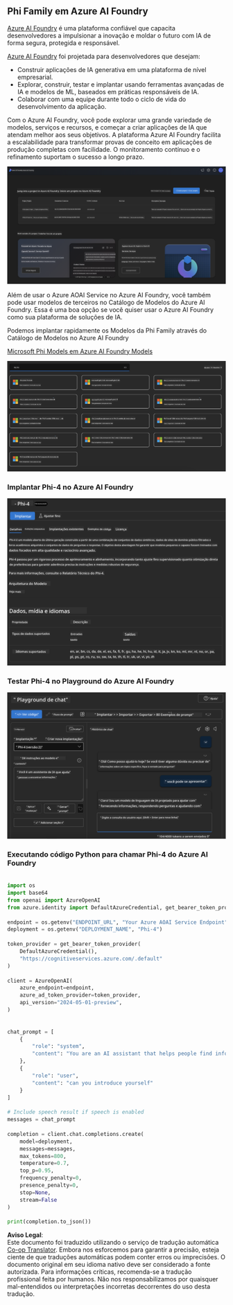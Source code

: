 <!--
CO_OP_TRANSLATOR_METADATA:
{
  "original_hash": "3ae21dc5554e888defbe57946ee995ee",
  "translation_date": "2025-05-09T09:03:48+00:00",
  "source_file": "md/01.Introduction/02/03.AzureAIFoundry.md",
  "language_code": "br"
}
-->
## Phi Family em Azure AI Foundry

[Azure AI Foundry](https://ai.azure.com) é uma plataforma confiável que capacita desenvolvedores a impulsionar a inovação e moldar o futuro com IA de forma segura, protegida e responsável.

[Azure AI Foundry](https://ai.azure.com) foi projetada para desenvolvedores que desejam:

- Construir aplicações de IA generativa em uma plataforma de nível empresarial.
- Explorar, construir, testar e implantar usando ferramentas avançadas de IA e modelos de ML, baseados em práticas responsáveis de IA.
- Colaborar com uma equipe durante todo o ciclo de vida do desenvolvimento da aplicação.

Com o Azure AI Foundry, você pode explorar uma grande variedade de modelos, serviços e recursos, e começar a criar aplicações de IA que atendam melhor aos seus objetivos. A plataforma Azure AI Foundry facilita a escalabilidade para transformar provas de conceito em aplicações de produção completas com facilidade. O monitoramento contínuo e o refinamento suportam o sucesso a longo prazo.

![portal](../../../../../translated_images/AIFoundryPorral.68f0acc7d5f47991d90f78fd199beb1123941bba27c39effe55ebfc1d07f114c.br.png)

Além de usar o Azure AOAI Service no Azure AI Foundry, você também pode usar modelos de terceiros no Catálogo de Modelos do Azure AI Foundry. Essa é uma boa opção se você quiser usar o Azure AI Foundry como sua plataforma de soluções de IA.

Podemos implantar rapidamente os Modelos da Phi Family através do Catálogo de Modelos no Azure AI Foundry

[Microsoft Phi Models em Azure AI Foundry Models](https://ai.azure.com/explore/models/?selectedCollection=phi)

![ModelCatalog](../../../../../translated_images/AIFoundryModelCatalog.65aadf44c7a47e16a745104efa3ca2b49580c7be190f901a3da6d6533fc37b07.br.png)

### **Implantar Phi-4 no Azure AI Foundry**

![Phi4](../../../../../translated_images/AIFoundryPhi4.dd27d994739126af80d23e8ec9d3bfd7e6b518d3993aa729fdd4c26e1add8d35.br.png)

### **Testar Phi-4 no Playground do Azure AI Foundry**

![Playground](../../../../../translated_images/AIFoundryPlayground.11365174557f8eac71ce4d439d344dd767a1b04701e9ffe73642feefb099188d.br.png)

### **Executando código Python para chamar Phi-4 do Azure AI Foundry**

```python

import os  
import base64
from openai import AzureOpenAI  
from azure.identity import DefaultAzureCredential, get_bearer_token_provider  
        
endpoint = os.getenv("ENDPOINT_URL", "Your Azure AOAI Service Endpoint")  
deployment = os.getenv("DEPLOYMENT_NAME", "Phi-4")  
      
token_provider = get_bearer_token_provider(  
    DefaultAzureCredential(),  
    "https://cognitiveservices.azure.com/.default"  
)  
  
client = AzureOpenAI(  
    azure_endpoint=endpoint,  
    azure_ad_token_provider=token_provider,  
    api_version="2024-05-01-preview",  
)  
  

chat_prompt = [
    {
        "role": "system",
        "content": "You are an AI assistant that helps people find information."
    },
    {
        "role": "user",
        "content": "can you introduce yourself"
    }
] 
    
# Include speech result if speech is enabled  
messages = chat_prompt 

completion = client.chat.completions.create(  
    model=deployment,  
    messages=messages,
    max_tokens=800,  
    temperature=0.7,  
    top_p=0.95,  
    frequency_penalty=0,  
    presence_penalty=0,
    stop=None,  
    stream=False  
)  
  
print(completion.to_json())  

```

**Aviso Legal**:  
Este documento foi traduzido utilizando o serviço de tradução automática [Co-op Translator](https://github.com/Azure/co-op-translator). Embora nos esforcemos para garantir a precisão, esteja ciente de que traduções automáticas podem conter erros ou imprecisões. O documento original em seu idioma nativo deve ser considerado a fonte autorizada. Para informações críticas, recomenda-se a tradução profissional feita por humanos. Não nos responsabilizamos por quaisquer mal-entendidos ou interpretações incorretas decorrentes do uso desta tradução.
